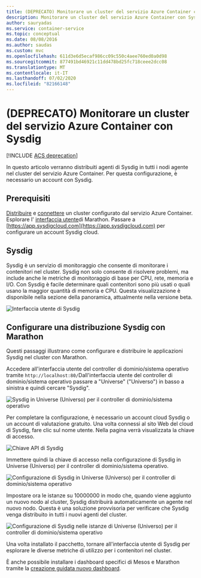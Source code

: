 ```yaml
---
title: (DEPRECATO) Monitorare un cluster del servizio Azure Container con Sysdig
description: Monitorare un cluster del servizio Azure Container con Sysdig.
author: sauryadas
ms.service: container-service
ms.topic: conceptual
ms.date: 08/08/2016
ms.author: saudas
ms.custom: mvc
ms.openlocfilehash: 611d3e6d5ecaf986cc09c550c4aee760ed0a0d98
ms.sourcegitcommit: 877491bd46921c11dd478bd25fc718ceee2dcc08
ms.translationtype: MT
ms.contentlocale: it-IT
ms.lasthandoff: 07/02/2020
ms.locfileid: "82166148"
---
```

# <a name="deprecated-monitor-an-azure-container-service-cluster-with-sysdig"></a>(DEPRECATO) Monitorare un cluster del servizio Azure Container con Sysdig

[!INCLUDE [ACS deprecation](../../../includes/container-service-deprecation.md)]

In questo articolo verranno distribuiti agenti di Sysdig in tutti i nodi agente nel cluster del servizio Azure Container. Per questa configurazione, è necessario un account con Sysdig. 

## <a name="prerequisites"></a>Prerequisiti
[Distribuire](container-service-deployment.md) e [connettere](../container-service-connect.md) un cluster configurato dal servizio Azure Container. Esplorare l' [interfaccia utente](container-service-mesos-marathon-ui.md)di Marathon. Passare a [https://app.sysdigcloud.com](https://app.sysdigcloud.com) per configurare un account Sysdig cloud. 

## <a name="sysdig"></a>Sysdig
Sysdig è un servizio di monitoraggio che consente di monitorare i contenitori nel cluster. Sysdig non solo consente di risolvere problemi, ma include anche le metriche di monitoraggio di base per CPU, rete, memoria e I/O. Con Sysdig è facile determinare quali contenitori sono più usati o quali usano la maggior quantità di memoria e CPU. Questa visualizzazione è disponibile nella sezione della panoramica, attualmente nella versione beta. 

![Interfaccia utente di Sysdig](./media/container-service-monitoring-sysdig/sysdig6.png) 

## <a name="configure-a-sysdig-deployment-with-marathon"></a>Configurare una distribuzione Sysdig con Marathon
Questi passaggi illustrano come configurare e distribuire le applicazioni Sysdig nel cluster con Marathon. 

Accedere all'interfaccia utente del controller di dominio/sistema operativo tramite `http://localhost:80/`Dall'interfaccia utente del controller di dominio/sistema operativo passare a "Universe" ("Universo") in basso a sinistra e quindi cercare "Sysdig".

![Sysdig in Universe (Universo) per il controller di dominio/sistema operativo](./media/container-service-monitoring-sysdig/sysdig1.png)

Per completare la configurazione, è necessario un account cloud Sysdig o un account di valutazione gratuito. Una volta connessi al sito Web del cloud di Sysdig, fare clic sul nome utente. Nella pagina verrà visualizzata la chiave di accesso. 

![Chiave API di Sysdig](./media/container-service-monitoring-sysdig/sysdig2.png) 

Immettere quindi la chiave di accesso nella configurazione di Sysdig in Universe (Universo) per il controller di dominio/sistema operativo. 

![Configurazione di Sysdig in Universe (Universo) per il controller di dominio/sistema operativo](./media/container-service-monitoring-sysdig/sysdig3.png)

Impostare ora le istanze su 10000000 in modo che, quando viene aggiunto un nuovo nodo al cluster, Sysdig distribuirà automaticamente un agente nel nuovo nodo. Questa è una soluzione provvisoria per verificare che Sysdig venga distribuito in tutti i nuovi agenti del cluster. 

![Configurazione di Sysdig nelle istanze di Universe (Universo) per il controller di dominio/sistema operativo](./media/container-service-monitoring-sysdig/sysdig4.png)

Una volta installato il pacchetto, tornare all'interfaccia utente di Sysdig per esplorare le diverse metriche di utilizzo per i contenitori nel cluster. 

È anche possibile installare i dashboard specifici di Mesos e Marathon tramite la [creazione guidata nuovo dashboard](https://app.sysdigcloud.com/#/dashboards/new).
